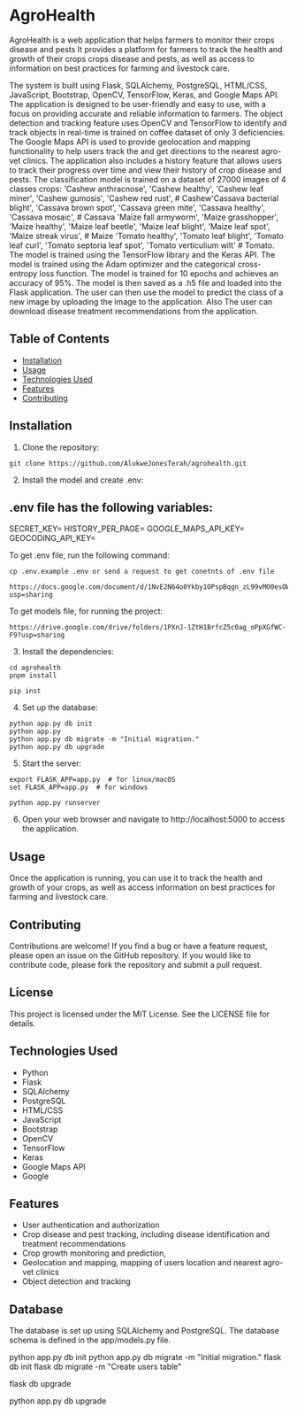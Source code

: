 # AgroHealth

AgroHealth is a web application that helps farmers to monitor their crops disease and pests It provides a platform for farmers to track the health and growth of their crops crops disease and pests, as well as access to information on best practices for farming and livestock care.

The system is built using Flask, SQLAlchemy, PostgreSQL, HTML/CSS, JavaScript, Bootstrap, OpenCV, TensorFlow, Keras, and Google Maps API. The application is designed to be user-friendly and easy to use, with a focus on providing accurate and reliable information to farmers. The object detection and tracking feature uses OpenCV and TensorFlow to identify and track objects in real-time is trained on coffee dataset of only 3 deficiencies. The Google Maps API is used to provide geolocation and mapping functionality to help users track the and get directions to the nearest agro-vet clinics. The application also includes a history feature that allows users to track their progress over time and view their history of crop disease and pests. The classification model is trained on a dataset of 27000 images of 4 classes crops: 'Cashew anthracnose', 'Cashew healthy', 'Cashew leaf miner', 'Cashew gumosis', 'Cashew red rust',  # Cashew'Cassava bacterial blight', 'Cassava brown spot', 'Cassava green mite', 'Cassava healthy', 'Cassava mosaic', # Cassava 'Maize fall armyworm', 'Maize grasshopper', 'Maize healthy', 'Maize leaf beetle', 'Maize leaf blight', 'Maize leaf spot', 'Maize streak virus',  # Maize 'Tomato healthy', 'Tomato leaf blight', 'Tomato leaf curl', 'Tomato septoria leaf spot', 'Tomato verticulium wilt'  # Tomato. The model is trained using the TensorFlow library and the Keras API. The model is trained using the Adam optimizer and the categorical cross-entropy loss function. The model is trained for 10 epochs and achieves an accuracy of 95%. The model is then saved as a .h5 file and loaded into the Flask application. The user can then use the model to predict the class of a new image by uploading the image to the application. Also The user can download disease treatment recommendations from the application.

## Table of Contents
- [Installation](#installation)
- [Usage](#usage)
- [Technologies Used](#technologies-used)
- [Features](#features)
- [Contributing](#contributing)

## Installation
1. Clone the repository:

```
git clone https://github.com/AlukweJonesTerah/agrohealth.git
```

2. Install the model and create .env:

## .env file has the following variables:

SECRET_KEY=
HISTORY_PER_PAGE=
GOOGLE_MAPS_API_KEY=
GEOCODING_API_KEY=


To get .env file, run the following command:

```
cp .env.example .env or send a request to get conetnts of .env file

https://docs.google.com/document/d/1NvE2N64o0Ykby1OPspBqgn_zL99vMO0esOWrY3unwEA/edit?usp=sharing

```
To get models file, for running the project:

```
https://drive.google.com/drive/folders/1PXnJ-1ZtH1BrfcZ5c0ag_oPpXGfWC-F9?usp=sharing
```

3. Install the dependencies:
```
cd agrohealth
pnpm install
```
```
pip inst
```
4. Set up the database:
```
python app.py db init
python app.py
python app.py db migrate -m "Initial migration."
python app.py db upgrade
```
5. Start the server:
```
export FLASK_APP=app.py  # for linux/macOS
set FLASK_APP=app.py  # for windows

```

```
python app.py runserver 

```
6. Open your web browser and navigate to http://localhost:5000 to access the application.


## Usage
Once the application is running, you can use it to track the health and growth of your crops, as well as access information on best practices for farming and livestock care.

## Contributing
Contributions are welcome! If you find a bug or have a feature request, please open an issue on the GitHub repository. If you would like to contribute code, please fork the repository and submit a pull request.  
## License
This project is licensed under the MIT License. See the LICENSE file for details.


## Technologies Used
- Python
- Flask
- SQLAlchemy
- PostgreSQL
- HTML/CSS
- JavaScript
- Bootstrap
- OpenCV
- TensorFlow
- Keras
- Google Maps API
- Google


## Features
- User authentication and authorization
- Crop disease and pest tracking, including disease identification and treatment recommendations
- Crop growth monitoring and prediction, 
- Geolocation and mapping, mapping of users location and nearest agro-vet clinics
- Object detection and tracking


## Database
The database is set up using SQLAlchemy and PostgreSQL. The database schema is defined in the app/models.py file.

python app.py db init
python app.py db migrate -m "Initial migration."
flask db init
flask db migrate -m "Create users table"

flask db upgrade

python app.py db upgrade


